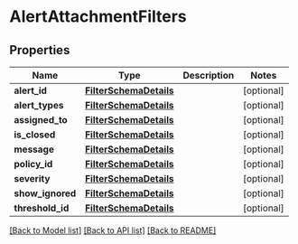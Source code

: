 # AlertAttachmentFilters

## Properties
Name | Type | Description | Notes
------------ | ------------- | ------------- | -------------
**alert_id** | [**FilterSchemaDetails**](FilterSchemaDetails.md) |  | [optional] 
**alert_types** | [**FilterSchemaDetails**](FilterSchemaDetails.md) |  | [optional] 
**assigned_to** | [**FilterSchemaDetails**](FilterSchemaDetails.md) |  | [optional] 
**is_closed** | [**FilterSchemaDetails**](FilterSchemaDetails.md) |  | [optional] 
**message** | [**FilterSchemaDetails**](FilterSchemaDetails.md) |  | [optional] 
**policy_id** | [**FilterSchemaDetails**](FilterSchemaDetails.md) |  | [optional] 
**severity** | [**FilterSchemaDetails**](FilterSchemaDetails.md) |  | [optional] 
**show_ignored** | [**FilterSchemaDetails**](FilterSchemaDetails.md) |  | [optional] 
**threshold_id** | [**FilterSchemaDetails**](FilterSchemaDetails.md) |  | [optional] 

[[Back to Model list]](../README.md#documentation-for-models) [[Back to API list]](../README.md#documentation-for-api-endpoints) [[Back to README]](../README.md)

